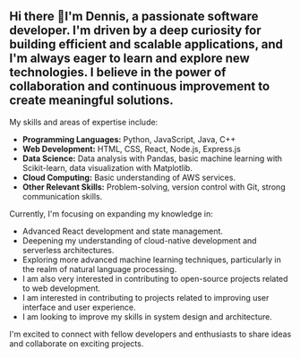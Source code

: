 ## Hi there 👋I'm Dennis, a passionate software developer. I'm driven by a deep curiosity for building efficient and scalable applications, and I'm always eager to learn and explore new technologies. I believe in the power of collaboration and continuous improvement to create meaningful solutions.

My skills and areas of expertise include:

* **Programming Languages:** Python, JavaScript, Java, C++
* **Web Development:** HTML, CSS, React, Node.js, Express.js
* **Data Science:** Data analysis with Pandas, basic machine learning with Scikit-learn, data visualization with Matplotlib.
* **Cloud Computing:** Basic understanding of AWS services.
* **Other Relevant Skills:** Problem-solving, version control with Git, strong communication skills.

Currently, I'm focusing on expanding my knowledge in:

* Advanced React development and state management.
* Deepening my understanding of cloud-native development and serverless architectures.
* Exploring more advanced machine learning techniques, particularly in the realm of natural language processing.
* I am also very interested in contributing to open-source projects related to web development.
* I am interested in contributing to projects related to improving user interface and user experience.
* I am looking to improve my skills in system design and architecture.

I'm excited to connect with fellow developers and enthusiasts to share ideas and collaborate on exciting projects.
<!--
**denniskauki1/denniskauki1** is a ✨ _special_ ✨ repository because its `README.md` (this file) appears on your GitHub profile.

Here are some ideas to get you started:

- 🔭 I’m currently working on ...
- 🌱 I’m currently learning ...
- 👯 I’m looking to collaborate on ...
- 🤔 I’m looking for help with ...
- 💬 Ask me about ...
- 📫 How to reach me: ...email at denniskauki@gmail.com
- 😄 Pronouns: ...
- ⚡ Fun fact: ...
-->
